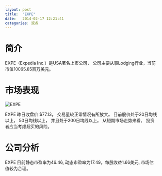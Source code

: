 ```yaml
---
layout: post
title:  "EXPE"
date:   2014-02-17 12:21:41
categories: 观点
---
```


# 简介
EXPE（Expedia Inc.）是USA著名上市公司，
公司主要从事Lodging行业，当前市值10065.85百万美元。

# 市场表现

![EXPE](http://finviz.com/chart.ashx?t=EXPE&ty=c&ta=1&p=d&s=l)

EXPE 昨日收盘价 $77.13，
交易量较正常情况有所放大。
目前股价处于20日均线以上，
50日均线以上，
并且处于200日均线以上。
从短期市场走势来看，
投资者应当考虑超买的风险。

# 公司分析
EXPE 目前静态市盈率为46.46, 动态市盈率为17.49，每股收益1.66美元,
市场估值较为合理。
